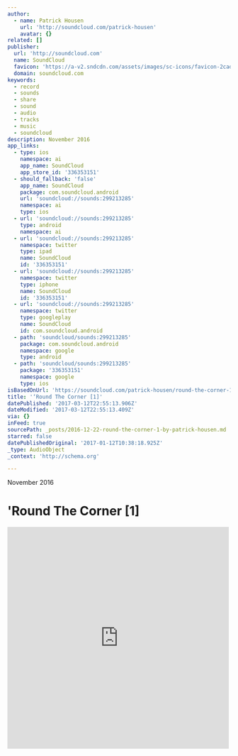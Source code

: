 ```yaml
---
author:
  - name: Patrick Housen
    url: 'http://soundcloud.com/patrick-housen'
    avatar: {}
related: []
publisher:
  url: 'http://soundcloud.com'
  name: SoundCloud
  favicon: 'https://a-v2.sndcdn.com/assets/images/sc-icons/favicon-2cadd14b.ico'
  domain: soundcloud.com
keywords:
  - record
  - sounds
  - share
  - sound
  - audio
  - tracks
  - music
  - soundcloud
description: November 2016
app_links:
  - type: ios
    namespace: ai
    app_name: SoundCloud
    app_store_id: '336353151'
  - should_fallback: 'false'
    app_name: SoundCloud
    package: com.soundcloud.android
    url: 'soundcloud://sounds:299213285'
    namespace: ai
    type: ios
  - url: 'soundcloud://sounds:299213285'
    type: android
    namespace: ai
  - url: 'soundcloud://sounds:299213285'
    namespace: twitter
    type: ipad
    name: SoundCloud
    id: '336353151'
  - url: 'soundcloud://sounds:299213285'
    namespace: twitter
    type: iphone
    name: SoundCloud
    id: '336353151'
  - url: 'soundcloud://sounds:299213285'
    namespace: twitter
    type: googleplay
    name: SoundCloud
    id: com.soundcloud.android
  - path: 'soundcloud/sounds:299213285'
    package: com.soundcloud.android
    namespace: google
    type: android
  - path: 'soundcloud/sounds:299213285'
    package: '336353151'
    namespace: google
    type: ios
isBasedOnUrl: 'https://soundcloud.com/patrick-housen/round-the-corner-1'
title: '‘Round The Corner [1]'
datePublished: '2017-03-12T22:55:13.906Z'
dateModified: '2017-03-12T22:55:13.409Z'
via: {}
inFeed: true
sourcePath: _posts/2016-12-22-round-the-corner-1-by-patrick-housen.md
starred: false
datePublishedOriginal: '2017-01-12T10:38:18.925Z'
_type: AudioObject
_context: 'http://schema.org'

---
```

November 2016

# 'Round The Corner \[1\]

<iframe src="https://cdn.embedly.com/widgets/media.html?src=https%3A%2F%2Fw.soundcloud.com%2Fplayer%2F%3Fvisual%3Dtrue%26url%3Dhttp%253A%252F%252Fapi.soundcloud.com%252Ftracks%252F299213285%26show_artwork%3Dtrue&amp;url=https%3A%2F%2Fsoundcloud.com%2Fpatrick-housen%2Fround-the-corner-1&amp;image=http%3A%2F%2Fi1.sndcdn.com%2Fartworks-000199746191-gjhpjx-t500x500.jpg&amp;key=b7d04c9b404c499eba89ee7072e1c4f7&amp;type=text%2Fhtml&amp;schema=soundcloud" width="500" height="500" scrolling="no" frameborder="0" allowfullscreen="" style=""></iframe>